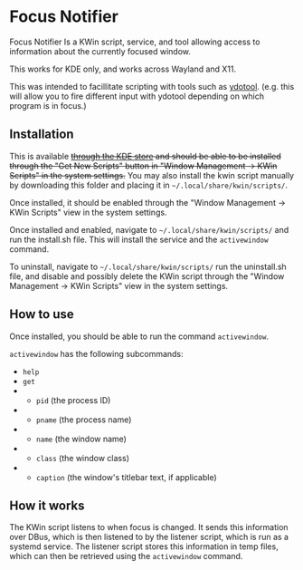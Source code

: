 # Focus Notifier

Focus Notifier Is a KWin script, service, and tool allowing access to information about the currently focused window.

This works for KDE only, and works across Wayland and X11.

This was intended to facillitate scripting with tools such as [ydotool](https://github.com/ReimuNotMoe/ydotool). (e.g. this will allow you to fire different input with ydotool depending on which program is in focus.)

## Installation

This is available ~~[through the KDE store](https://store.kde.org/p/2080303) and should be able to be installed through the "Get New Scripts" button in "Window Management -> KWin Scripts" in the system settings.~~ You may also install the kwin script manually by downloading this folder and placing it in `~/.local/share/kwin/scripts/`.

Once installed, it should be enabled through the "Window Management -> KWin Scripts" view in the system settings.

Once installed and enabled, navigate to `~/.local/share/kwin/scripts/` and run the install.sh file. This will install the service and the `activewindow` command.

To uninstall, navigate to `~/.local/share/kwin/scripts/` run the uninstall.sh file, and disable and possibly delete the KWin script through the "Window Management -> KWin Scripts" view in the system settings.

## How to use

Once installed, you should be able to run the command `activewindow`.

`activewindow` has the following subcommands:

- `help`
- `get`
- - `pid` (the process ID)
- - `pname` (the process name)
- - `name` (the window name)
- - `class` (the window class)
- - `caption` (the window's titlebar text, if applicable)

## How it works

The KWin script listens to when focus is changed. It sends this information over DBus, which is then listened to by the listener script, which is run as a systemd service. The listener script stores this information in temp files, which can then be retrieved using the `activewindow` command.
